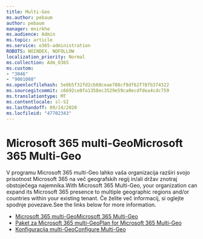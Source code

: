 ```yaml
---
title: Multi-Geo
ms.author: pebaum
author: pebaum
manager: mnirkhe
ms.audience: Admin
ms.topic: article
ms.service: o365-administration
ROBOTS: NOINDEX, NOFOLLOW
localization_priority: Normal
ms.collection: Adm_O365
ms.custom:
- "3046"
- "9001088"
ms.openlocfilehash: 5e0b5f32fd2cb60ceae708cf9df62f78fb374322
ms.sourcegitcommit: c6692ce0fa1358ec3529e59ca0ecdfdea4cdc759
ms.translationtype: MT
ms.contentlocale: sl-SI
ms.lasthandoff: 09/14/2020
ms.locfileid: "47702343"
---
```

# <a name="microsoft-365-multi-geo"></a><span data-ttu-id="7faa0-102">Microsoft 365 multi-Geo</span><span class="sxs-lookup"><span data-stu-id="7faa0-102">Microsoft 365 Multi-Geo</span></span>

<span data-ttu-id="7faa0-103">V programu Microsoft 365 multi-Geo lahko vaša organizacija razširi svojo prisotnost Microsoft 365 na več geografskih regij in/ali držav znotraj obstoječega najemnika.</span><span class="sxs-lookup"><span data-stu-id="7faa0-103">With Microsoft 365 Multi-Geo, your organization can expand its Microsoft 365 presence to multiple geographic regions and/or countries within your existing tenant.</span></span> <span data-ttu-id="7faa0-104">Če želite več informacij, si oglejte spodnje povezave.</span><span class="sxs-lookup"><span data-stu-id="7faa0-104">See the links below for more information.</span></span>

- [<span data-ttu-id="7faa0-105">Microsoft 365 multi-Geo</span><span class="sxs-lookup"><span data-stu-id="7faa0-105">Microsoft 365 Multi-Geo</span></span>](https://docs.microsoft.com/office365/enterprise/office-365-multi-geo)
- [<span data-ttu-id="7faa0-106">Paket za Microsoft 365 multi-Geo</span><span class="sxs-lookup"><span data-stu-id="7faa0-106">Plan for Microsoft 365 Multi-Geo</span></span>](https://docs.microsoft.com/office365/enterprise/plan-for-multi-geo)
- [<span data-ttu-id="7faa0-107">Konfiguracija multi-Geo</span><span class="sxs-lookup"><span data-stu-id="7faa0-107">Configure Multi-Geo</span></span>](https://docs.microsoft.com/office365/enterprise/multi-geo-tenant-configuration)
